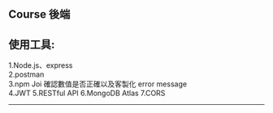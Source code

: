 ## Course 後端

## 使用工具:

1.Node.js、express  
2.postman  
3.npm Joi 確認數值是否正確以及客製化 error message  
4.JWT
5.RESTful API
6.MongoDB Atlas
7.CORS

---
